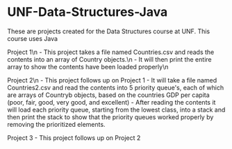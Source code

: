 # UNF-Data-Structures-Java
These are projects created for the Data Structures course at UNF. This course uses Java

Project 1\n
    - This project takes a file named Countries.csv and reads the contents into an array of Country objects.\n
    - It will then print the entire array to show the contents have been loaded properly\n
    
Project 2\n
    - This project follows up on Project 1
    - It will take a file named Countries2.csv and read the contents into 5 priority queue's, each of which are arrays of Countryb objects, based on the countries GDP per capita (poor, fair, good, very good, and excellent)
    - After reading the contents it will load each priority queue, starting from the lowest class, into a stack and then print the stack to show that the priority queues worked properly by removing the prioritized elements.
    
Project 3
    - This project follows up on Project 2
